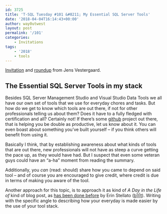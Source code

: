 ```yaml
---
id: 3725
title: 'T-SQL Tuesday #101 &#8211; My Essential SQL Server Tools'
date: '2018-04-04T16:14:43+00:00'
author: way0utwest
layout: post
permalink: '/101'
categories:
    - Invitations
tags:
    - '2018'
    - tools
---
```


[Invitation](http://t-sql.dk/?p=1947) and [roundup](http://t-sql.dk/?p=2201) from Jens Vestergaard.

## The Essential SQL Server Tools in my stack

Besides SQL Server Management Studio and Visual Studio Data Tools we all have our own set of tools that we use for everyday chores and tasks. But how do we get to know which tools are out there, if not for other professionals telling us about them? Does it have to a fully fledged with certification and all? Certainly not! If there’s some [github](https://github.com/) project out there, that is helping you be double as productive, let us know about it. You can even boast about something you’ve built yourself – if you think others will benefit from using it.

Basically I think, that by establishing awareness about what kinds of tools that are out there, new professionals will not have as steep a curve getting the pace up, as they would have had. But I suspect that even some veteran guys could have an “a-ha” moment from reading the summary.

Additionally, you *can* (read: should) share how you came to depend on said tool – and of course you are encouraged to give credit, where credit is due in terms of making you aware of the tool.

Another approach for this topic, is to approach it as kind of *A Day in the Life of* kind of blog post, as [has been done before](http://erinstellato.com/2012/07/tsql-tuesday-round-up/) by Erin Stellato ([b](http://erinstellato.com)|[l](https://www.linkedin.com/in/erinstellato)|[t](http://www.twitter.com/erinstellato)). Writing with the specific angle to describing how your everyday is made easier by the use of your tool stack.